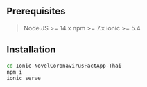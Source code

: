 ## Prerequisites
> Node.JS >= 14.x
> npm >= 7.x
> ionic >= 5.4

## Installation
```bash
cd Ionic-NovelCoronavirusFactApp-Thai
npm i
ionic serve
```
